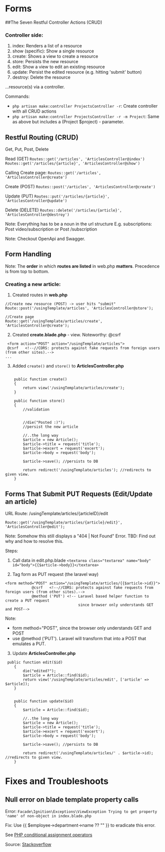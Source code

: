 # Forms

##The Seven Restful Controller Actions (CRUD)

### Controller side:
1. index: Renders a list of a resource
2. show (specific): Show a single resource
3. create: Shows a view to create a resource
4. store: Persists the new resource
5. edit: Show a view to edit an existing resource
6. update: Persist the edited resource (e.g. hitting 'submit' button)
7. destroy: Delete the resource

...resource(s) via a controller.

Commands:
- `php artisan make:controller ProjectsController -r`: Create controller with all CRUD actions
- `php artisan make:controller ProjectsController -r -m Project`: Same as above but includes a (Project $project) - parameter.



## Restful Routing (CRUD)

Get, Put, Post, Delete

Read (GET)
`Routes::get('/articles', 'ArticlesController@index')`
`Routes::get('/articles/{article}', 'ArticlesController@show')`

Calling Create page: `Routes::get('/articles', 'ArticlesController@create')`

Create (POST)
`Routes::post('/articles', 'ArticlesController@create')`


Update (PUT)
`Routes::put('/articles/{article}', 'ArticlesController@update')`

Delete (DELETE)
`Routes::delete('/articles/{article}', 'ArticlesController@destroy')`


Note: Everything has to be a noun in the url structure
E.g. subscriptions: Post video/subscription or Post /subscription

Note: Checkout OpenApi and Swagger.


## Form Handling

Note: The **order** in which **routes are listed** in web.php **matters**. Precedence is from top to bottom.

### Creating a new article:

1. Created routes in **web.php**

```
//Create new resource (POST) -> user hits "submit"
Route::post('/usingTemplate/articles', 'ArticlesController@store');

//Create page
Route::get('/usingTemplate/articles/create', 'ArticlesController@create');
```

2. Created **create.blade.php** - view. Noteworthy: @csrf
```
 <form action="POST" action="/usingTemplate/articles">
 @csrf   <!--//CORS: protects against fake requests from foreign users (from other sites).-->
...
```

3. Added `create()` and `store()` to **ArticlesController.php**
```

    public function create()
    {
        return view('/usingTemplate/articles/create');
    }

    public function store()
    {
        //validation


        //die("Posted :)");
        //persist the new article

        //..the long way
        $article = new Article();
        $article->title = request('title');
        $article->excert = request('excert');
        $article->body = request('body');

        $article->save(); //persists to DB

        return redirect('/usingTemplate/articles'); //redirects to given view.
    }
```



## Forms That Submit PUT Requests (Edit/Update an article)

URL Route: /usingTemplate/articles/{articleID}/edit

`Route::get('/usingTemplate/articles/{article}/edit}', 'ArticlesController@edit');`

Note: Somehow this still displays a "404 | Not Found" Error. TBD: Find out why and how to resolve this.


Steps:
1. Call data in edit.php.blade
`<textarea class="textarea" name="body" id="body">{{$article->body}}</textarea>`

2. Tag form as PUT request (the laravel way)
```
<form method="POST" action="/usingTemplate/articles/{{$article->id}}">
            @csrf   <!--//CORS: protects against fake requests from foreign users (from other sites).-->
            @method ('PUT') <!-- Laravel based helper function to create a PUT request 
                                 since browser only understands GET and POST-->

```

Note:
- form method="POST", since the browser only understands GET and POST
- use @method ('PUT'). Laravel will transform that into a POST that emulates a PUT.


3. Update **ArticlesController.php**

```
 public function edit($id)
    {
        die("edited?");
        $article = Article::find($id);
        return view('/usingTemplate/articles/edit', ['article' => $article]);
    }


    public function update($id)
    {
        $article = Article::find($id);

        //..the long way
        $article = new Article();
        $article->title = request('title');
        $article->excert = request('excert');
        $article->body = request('body');

        $article->save(); //persists to DB

        return redirect('/usingTemplate/articles/' . $article->id); //redirects to given view.
    }

```

# Fixes and Troubleshoots

## Null error on blade template property calls

Error: `Facade\Ignition\Exceptions\ViewException Trying to get property 'name' of non-object in index.blade.php`

Fix: Use {{ $employee->department->name ?? "" }} to eradicate this error.

See [PHP conditional assignment operators](https://www.w3schools.com/php/php_operators.asp)

Source: [Stackoverflow](https://stackoverflow.com/questions/60178498/facade-ignition-exceptions-viewexception-trying-to-get-property-name-of-non-ob)
